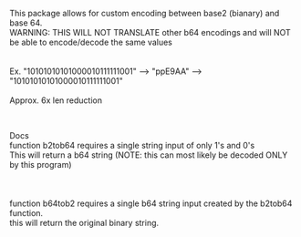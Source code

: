 This package allows for custom encoding between base2 (bianary) and base 64. <br>
WARNING: THIS WILL NOT TRANSLATE other b64 encodings and will NOT be able to encode/decode the same values <br>
<br>
<br>
Ex. "10101010101000010111111001" --> "ppE9AA" --> "10101010101000010111111001"
<br><br>
Approx. 6x len reduction


<br>

Docs<br>
function b2tob64 requires a single string input of only 1's and 0's <br>
This will return a b64 string (NOTE: this can most likely be decoded ONLY by this program)<br>
<br>
<br>
<br>
function b64tob2 requires a single b64 string input created by the b2tob64 function. <br>
this will return the original binary string.
